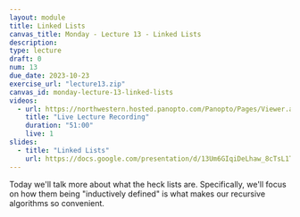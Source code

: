 ```yaml
---
layout: module
title: Linked Lists
canvas_title: Monday - Lecture 13 - Linked Lists
description:
type: lecture
draft: 0
num: 13
due_date: 2023-10-23
exercise_url: "lecture13.zip"
canvas_id: monday-lecture-13-linked-lists
videos:
  - url: https://northwestern.hosted.panopto.com/Panopto/Pages/Viewer.aspx?id=74708718-f961-477e-8522-b07800128373
    title: "Live Lecture Recording"
    duration: "51:00"
    live: 1
slides:
  - title: "Linked Lists"
    url: https://docs.google.com/presentation/d/13Um6GIqiDeLhaw_8cTsL1TuBqy4RxAPv5UQDK8dxlUA/edit?usp=sharing
---
```


Today we'll talk more about what the heck lists are. Specifically, we'll focus on how them being "inductively defined" is what makes our recursive algorithms so convenient.
